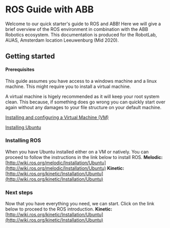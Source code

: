 ﻿# ROS Guide with ABB
Welcome to our quick starter's guide to ROS and ABB! Here we will give a brief overview of the ROS environment in combination with the ABB Robotics ecosystem. This documentation is produced for the RobotLab, AUAS, Amsterdam location Leeuwenburg (Mid 2020).

## Getting started
#### Prerequisites
This guide assumes you have access to a windows machine and a linux machine. This might require you to install a virtual machine.

A virtual machine is higely recommended as it will keep your root system clean. This because, if something does go wrong you can quickly start over again without any damages to your file structure on your default machine. 

[Installing and configuring a Virtual Machine (VM)](/prerequisites/installing-a-virtual-machine.md)

[Installing Ubuntu](/prerequisites/installing-ubuntu.md)

### Installing ROS
When you have Ubuntu installed either on a VM or natively. You can proceed to follow the instructions in the link below to install ROS.
**Melodic:** [http://wiki.ros.org/melodic/Installation/Ubuntu](http://wiki.ros.org/melodic/Installation/Ubuntu)
**Kinetic:** [http://wiki.ros.org/kinetic/Installation/Ubuntu](http://wiki.ros.org/kinetic/Installation/Ubuntu)

### Next steps
Now that you have everything you need, we can start. Click on the link below to proceed to the ROS introduction.
**Kinetic:** [http://wiki.ros.org/kinetic/Installation/Ubuntu](http://wiki.ros.org/kinetic/Installation/Ubuntu)

